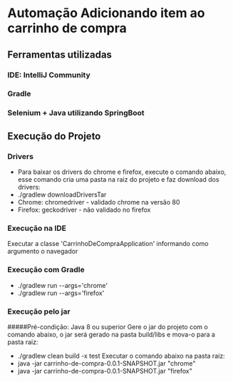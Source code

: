 # Automação Adicionando item ao carrinho de compra

## Ferramentas utilizadas
### IDE: IntelliJ Community
### Gradle
### Selenium + Java utilizando SpringBoot

## Execução do Projeto
### Drivers
- Para baixar os drivers do chrome e firefox, execute o comando abaixo, esse comando cria uma pasta na raiz do projeto e faz download dos drivers:
- ./gradlew downloadDriversTar
- Chrome: chromedriver - validado chrome na versão 80
- Firefox: geckodriver - não validado no firefox

### Execução na IDE
Executar a classe 'CarrinhoDeCompraApplication' informando como argumento o navegador

### Execução com Gradle
- ./gradlew run --args='chrome'
- ./gradlew run --args='firefox'

### Execução pelo jar
#####Pré-condição: Java 8 ou superior 
Gere o jar do projeto com o comando abaixo, o jar será gerado na pasta build/libs e mova-o para a pasta raiz:
- ./gradlew clean build -x test
Executar o comando abaixo na pasta raiz:
- java -jar carrinho-de-compra-0.0.1-SNAPSHOT.jar "chrome"
- java -jar carrinho-de-compra-0.0.1-SNAPSHOT.jar "firefox"